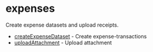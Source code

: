 # expenses

Create expense datasets and upload receipts.


* [createExpenseDataset](createexpensedataset.md) - Create expense-transactions
* [uploadAttachment](uploadattachment.md) - Upload attachment
